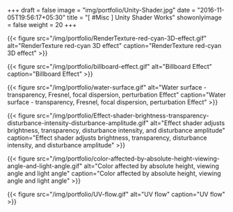 +++
draft = false
image = "img/portfolio/Unity-Shader.jpg"
date = "2016-11-05T19:56:17+05:30"
title = "[ #Misc ] Unity Shader Works"
showonlyimage = false
weight = 20
+++

{{< figure src="/img/portfolio/RenderTexture-red-cyan-3D-effect.gif" alt="RenderTexture red-cyan 3D effect" caption="RenderTexture red-cyan 3D effect" >}}

{{< figure src="/img/portfolio/billboard-effect.gif" alt="Billboard Effect" caption="Billboard Effect" >}}

{{< figure src="/img/portfolio/water-surface.gif" alt="Water surface - transparency, Fresnel, focal dispersion, perturbation Effect" caption="Water surface - transparency, Fresnel, focal dispersion, perturbation Effect" >}}

{{< figure src="/img/portfolio/Effect-shader-brightness-transparency-disturbance-intensity-disturbance-amplitude.gif" alt="Effect shader adjusts brightness, transparency, disturbance intensity, and disturbance amplitude" caption="Effect shader adjusts brightness, transparency, disturbance intensity, and disturbance amplitude" >}}

{{< figure src="/img/portfolio/color-affected-by-absolute-height-viewing-angle-and-light-angle.gif" alt="Color affected by absolute height, viewing angle and light angle" caption="Color affected by absolute height, viewing angle and light angle" >}}

{{< figure src="/img/portfolio/UV-flow.gif" alt="UV flow" caption="UV flow" >}}
